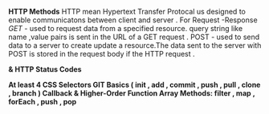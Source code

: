 **HTTP Methods**
HTTP mean Hypertext Transfer Protocal us designed to enable communicatons between client and server .
For Request -Response
*GET -* used to request data from a specified resource. query string like name ,value pairs is sent in the URL of a GET request .
POST - used to send data to a server to create update a resource.The data sent to the server with POST is stored in the request body if the HTTP request .

**& HTTP Status Codes**



**At least 4 CSS Selectors
GIT Basics ( init , add , commit , push , pull , clone , branch )
Callback & Higher-Order Function
Array Methods: filter , map , forEach , push , pop**

